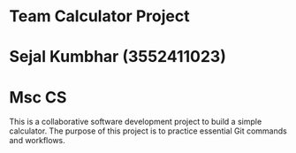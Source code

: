 # Team Calculator Project
# Sejal Kumbhar (3552411023)
# Msc CS
This is a collaborative software development project to build a simple calculator. The purpose of this project is to practice essential Git commands and workflows.
